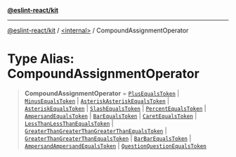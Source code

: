 [**@eslint-react/kit**](../../README.md)

***

[@eslint-react/kit](../../README.md) / [\<internal\>](../README.md) / CompoundAssignmentOperator

# Type Alias: CompoundAssignmentOperator

> **CompoundAssignmentOperator** = [`PlusEqualsToken`](../enumerations/SyntaxKind.md#plusequalstoken) \| [`MinusEqualsToken`](../enumerations/SyntaxKind.md#minusequalstoken) \| [`AsteriskAsteriskEqualsToken`](../enumerations/SyntaxKind.md#asteriskasteriskequalstoken) \| [`AsteriskEqualsToken`](../enumerations/SyntaxKind.md#asteriskequalstoken) \| [`SlashEqualsToken`](../enumerations/SyntaxKind.md#slashequalstoken) \| [`PercentEqualsToken`](../enumerations/SyntaxKind.md#percentequalstoken) \| [`AmpersandEqualsToken`](../enumerations/SyntaxKind.md#ampersandequalstoken) \| [`BarEqualsToken`](../enumerations/SyntaxKind.md#barequalstoken) \| [`CaretEqualsToken`](../enumerations/SyntaxKind.md#caretequalstoken) \| [`LessThanLessThanEqualsToken`](../enumerations/SyntaxKind.md#lessthanlessthanequalstoken) \| [`GreaterThanGreaterThanGreaterThanEqualsToken`](../enumerations/SyntaxKind.md#greaterthangreaterthangreaterthanequalstoken) \| [`GreaterThanGreaterThanEqualsToken`](../enumerations/SyntaxKind.md#greaterthangreaterthanequalstoken) \| [`BarBarEqualsToken`](../enumerations/SyntaxKind.md#barbarequalstoken) \| [`AmpersandAmpersandEqualsToken`](../enumerations/SyntaxKind.md#ampersandampersandequalstoken) \| [`QuestionQuestionEqualsToken`](../enumerations/SyntaxKind.md#questionquestionequalstoken)
